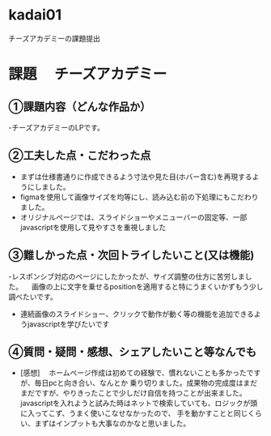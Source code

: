 # kadai01
チーズアカデミーの課題提出

# 課題　 チーズアカデミー

## ①課題内容（どんな作品か）
-チーズアカデミーのLPです。 

## ②工夫した点・こだわった点
- まずは仕様書通りに作成できるよう寸法や見た目(ホバー含む)を再現するようにしました。
- figmaを使用して画像サイズを均等にし、読み込む前の下処理にもこだわりました。
- オリジナルページでは、スライドショーやメニューバーの固定等、一部javascriptを使用して見やすさを重視しました

## ③難しかった点・次回トライしたいこと(又は機能)
-レスポンシブ対応のページにしたかったが、サイズ調整の仕方に苦労しました。
　画像の上に文字を乗せるpositionを適用すると特にうまくいかずもう少し調べたいです。
- 連続画像のスライドショー、クリックで動作が動く等の機能を追加できるようjavascriptを学びたいです

## ④質問・疑問・感想、シェアしたいこと等なんでも
- [感想]
　ホームページ作成は初めての経験で、慣れないことも多かったですが、毎日pcと向き合い、なんとか
 乗り切りました。成果物の完成度はまだまだですが、やりきったことで少しだけ自信を持つことが出来ました。
 javascriptを入れようと試みた時はネットで検索していても、ロジックが頭に入ってこず、うまく使いこなせなかったので、
 手を動かすことと同じくらい、まずはインプットも大事なのかなと思いました。
